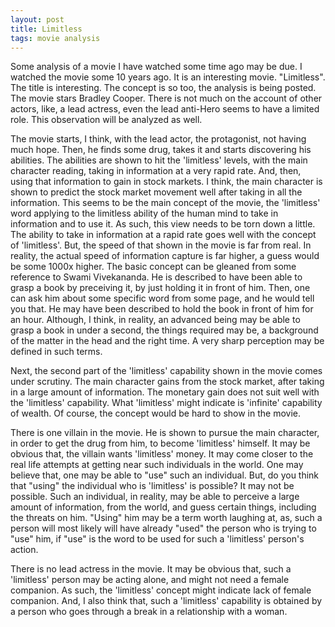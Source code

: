 ```yaml
---
layout: post
title: Limitless
tags: movie analysis
---
```


Some analysis of a movie I have watched some time ago may be due. I watched the movie some 10 years ago. It is an interesting movie. "Limitless". The title is interesting. The concept is so too, the analysis is being posted. The movie stars Bradley Cooper. There is not much on the account of other actors, like, a lead actress, even the lead anti-Hero seems to have a limited role. This observation will be analyzed as well.

The movie starts, I think, with the lead actor, the protagonist, not having much hope. Then, he finds some drug, takes it and starts discovering his abilities. The abilities are shown to hit the 'limitless' levels, with the main character reading, taking in information at a very rapid rate. And, then, using that information to gain in stock markets. I think, the main character is shown to predict the stock market movement well after taking in all the information. This seems to be the main concept of the movie, the 'limitless' word applying to the limitless ability of the human mind to take in information and to use it. As such, this view needs to be torn down a little. The ability to take in information at a rapid rate goes well with the concept of 'limitless'. But, the speed of that shown in the movie is far from real. In reality, the actual speed of information capture is far higher, a guess would be some 1000x higher. The basic concept can be gleaned from some reference to Swami Vivekananda. He is described to have been able to grasp a book by preceiving it, by just holding it in front of him. Then, one can ask him about some specific word from some page, and he would tell you that. He may have been described to hold the book in front of him for an hour. Although, I think, in reality, an advanced being may be able to grasp a book in under a second, the things required may be, a background of the matter in the head and the right time. A very sharp perception may be defined in such terms.

Next, the second part of the 'limitless' capability shown in the movie comes under scrutiny. The main character gains from the stock market, after taking in a large amount of information. The monetary gain does not suit well with the 'limitless' capability. What 'limitless' might indicate is 'infinite' capability of wealth. Of course, the concept would be hard to show in the movie.

There is one villain in the movie. He is shown to pursue the main character, in order to get the drug from him, to become 'limitless' himself. It may be obvious that, the villain wants 'limitless' money. It may come closer to the real life attempts at getting near such individuals in the world. One may believe that, one may be able to "use" such an individual. But, do you think that "using" the individual who is 'limitless' is possible? It may not be possible. Such an individual, in reality, may be able to perceive a large amount of information, from the world, and guess certain things, including the threats on him. "Using" him may be a term worth laughing at, as, such a person will most likely will have already "used" the person who is trying to "use" him, if "use" is the word to be used for such a 'limitless' person's action.

There is no lead actress in the movie. It may be obvious that, such a 'limitless' person may be acting alone, and might not need a female companion. As such, the 'limitless' concept might indicate lack of female companion. And, I also think that, such a 'limitless' capability is obtained by a person who goes through a break in a relationship with a woman.
 